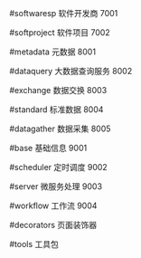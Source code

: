 
#softwaresp 软件开发商 7001

#softproject 软件项目 7002

#metadata 元数据 8001

#dataquery 大数据查询服务 8002

#exchange 数据交换 8003

#standard 标准数据 8004

#datagather 数据采集 8005

#base 基础信息 9001

#scheduler 定时调度 9002

#server 微服务处理 9003

#workflow 工作流 9004

#decorators 页面装饰器

#tools 工具包

